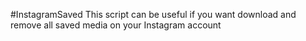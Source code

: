 #InstagramSaved
This script can be useful if you want download and 
remove all saved media on your Instagram account